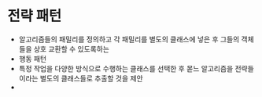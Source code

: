 
# 전략 패턴

- 알고리즘들의 패밀리를 정의하고 각 패밀리를 별도의 클래스에 넣은 후 그들의 객체들을 상호 교환할 수 있도록하는 
- 행동 패턴
- 특정 작업을 다양한 방식으로 수행하는 클래스를 선택한 후 몯느 알고리즘을 전략들이라는 별도의 클래스들로 추출할 것을 제안
- 
